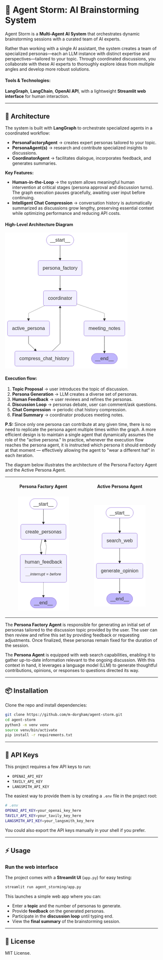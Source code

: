# 🧠 Agent Storm: AI Brainstorming System  

Agent Storm is a **Multi-Agent AI System** that orchestrates dynamic brainstorming sessions with a curated team of AI experts.

Rather than working with a single AI assistant, the system creates a team of specialized personas—each an LLM instance with distinct expertise and perspectives—tailored to your topic. Through coordinated discussions, you collaborate with these AI experts to thoroughly explore ideas from multiple angles and develop more robust solutions.

#### Tools & Technologies:
**LangGraph**, **LangChain**, **OpenAI API**, with a lightweight **Streamlit web interface** for human interaction.

---

## 🚀 Architecture  

The system is built with **LangGraph** to orchestrate specialized agents in a coordinated workflow: 

* **PersonaFactoryAgent** → creates expert personas tailored to your topic.
* **PersonaAgent(s)** → research and contribute specialized insights to discussions.
* **CoordinatorAgent** → facilitates dialogue, incorporates feedback, and generates summaries.

**Key Features:**
* **Human-in-the-Loop** → the system allows meaningful human intervention at critical stages (persona approval and discussion turns). The graph execution pauses gracefully, awaiting user input before continuing.
* **Intelligent Chat Compression** → conversation history is automatically summarized as discussions grow lengthy, preserving essential context while optimizing performance and reducing API costs.


#### High-Level Architecture Diagram

![Architecture Diagram](docs/agent_storm_graph.png)  

#### Execution flow:
1. **Topic Proposal** → user introduces the topic of discussion.
2. **Persona Generation** → LLM creates a diverse set of personas.
3. **Human Feedback** → user reviews and refines the personas.  
4. **Discussion Loop** → personas debate, user can comment/ask questions.
5. **Chat Compression** → periodic chat history compression.
6. **Final Summary** → coordinator produces meeting notes.

**P.S:** Since only one persona can contribute at any given time, there is no need to replicate the persona agent multiple times within the graph. A more efficient design is to maintain a single agent that dynamically assumes the role of the "active persona." In practice, whenever the execution flow reaches the persona agent, it is instructed which persona it should embody at that moment — effectively allowing the agent to "wear a different hat" in each iteration.

The diagram below illustrates the architecture of the Persona Factory Agent and the Active Persona Agent.


<table width="100%">
<tr>
  <td width="50%" align="center"><h4>Persona Factory Agent</h4></td>
  <td width="50%" align="center"><h4>Active Persona Agent</h4></td>
</tr>
<tr>
  <td width="50%" align="center">
    <img src="docs/persona_factory_graph.png" alt="Architecture Diagram"/>
    <img width="441" height="1">
  </td>
  <td width="50%" align="center">
    <img src="docs/persona_agent_graph.png" alt="System Workflow"/>
  </td>
</tr>
</table>

The **Persona Factory Agent** is responsible for generating an initial set of personas tailored to the discussion topic provided by the user. The user can then review and refine this set by providing feedback or requesting adjustments. Once finalized, these personas remain fixed for the duration of the session.

The **Persona Agent** is equipped with web search capabilities, enabling it to gather up-to-date information relevant to the ongoing discussion. With this context in hand, it leverages a language model (LLM) to generate thoughtful contributions, opinions, or responses to questions directed its way.

---

## 📦 Installation  

Clone the repo and install dependencies:  

```bash
git clone https://github.com/m-dorgham/agent-storm.git
cd agent-storm
python3 -m venv venv
source venv/bin/activate
pip install -r requirements.txt
```

---

## 🔑 API Keys  

This project requires a few API keys to run:  

- `OPENAI_API_KEY`  
- `TAVILY_API_KEY`  
- `LANGSMITH_API_KEY`  

The easiest way to provide them is by creating a `.env` file in the project root:  

```bash
# .env
OPENAI_API_KEY=your_openai_key_here
TAVILY_API_KEY=your_tavily_key_here
LANGSMITH_API_KEY=your_langsmith_key_here
```

You could also export the API keys manually in your shell if you prefer.

---

## ⚡ Usage  

### Run the web interface  

The project comes with a **Streamlit UI** (`app.py`) for easy testing:  

```bash
streamlit run agent_storming/app.py
```
This launches a simple web app where you can:

- Enter a **topic** and the number of personas to generate.
- Provide **feedback** on the generated personas.
- Participate in the **discussion loop** until typing end.
- View the **final summary** of the brainstorming session.

---

## 📜 License  

MIT License.  
